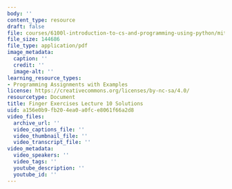 ```yaml
---
body: ''
content_type: resource
draft: false
file: courses/6100l-introduction-to-cs-and-programming-using-python/mit6_100l_f22_ex10_sol.pdf
file_size: 144686
file_type: application/pdf
image_metadata:
  caption: ''
  credit: ''
  image-alt: ''
learning_resource_types:
- Programming Assignments with Examples
license: https://creativecommons.org/licenses/by-nc-sa/4.0/
resourcetype: Document
title: Finger Exercises Lecture 10 Solutions
uid: a156e0b9-fb20-4ea0-a0fc-e8061f66a2d8
video_files:
  archive_url: ''
  video_captions_file: ''
  video_thumbnail_file: ''
  video_transcript_file: ''
video_metadata:
  video_speakers: ''
  video_tags: ''
  youtube_description: ''
  youtube_id: ''
---
```

